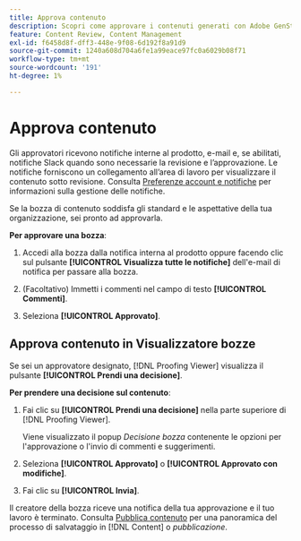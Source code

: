 ```yaml
---
title: Approva contenuto
description: Scopri come approvare i contenuti generati con Adobe GenStudio for Performance Marketing.
feature: Content Review, Content Management
exl-id: f6458d8f-dff3-448e-9f08-6d192f8a91d9
source-git-commit: 1240a608d704a6fe1a99eace97fc0a6029b08f71
workflow-type: tm+mt
source-wordcount: '191'
ht-degree: 1%

---
```


# Approva contenuto

Gli approvatori ricevono notifiche interne al prodotto, e-mail e, se abilitati, notifiche Slack quando sono necessarie la revisione e l’approvazione. Le notifiche forniscono un collegamento all’area di lavoro per visualizzare il contenuto sotto revisione. Consulta [Preferenze account e notifiche](https://experienceleague.adobe.com/en/docs/core-services/interface/features/account-preferences) per informazioni sulla gestione delle notifiche.

Se la bozza di contenuto soddisfa gli standard e le aspettative della tua organizzazione, sei pronto ad approvarla.

**Per approvare una bozza**:

1. Accedi alla bozza dalla notifica interna al prodotto oppure facendo clic sul pulsante **[!UICONTROL Visualizza tutte le notifiche]** dell&#39;e-mail di notifica per passare alla bozza.

1. (Facoltativo) Immetti i commenti nel campo di testo **[!UICONTROL Commenti]**.

1. Seleziona **[!UICONTROL Approvato]**.

## Approva contenuto in Visualizzatore bozze

Se sei un approvatore designato, [!DNL Proofing Viewer] visualizza il pulsante **[!UICONTROL Prendi una decisione]**.

**Per prendere una decisione sul contenuto**:

1. Fai clic su **[!UICONTROL Prendi una decisione]** nella parte superiore di [!DNL Proofing Viewer].

   Viene visualizzato il popup _Decisione bozza_ contenente le opzioni per l&#39;approvazione o l&#39;invio di commenti e suggerimenti.

1. Seleziona **[!UICONTROL Approvato]** o **[!UICONTROL Approvato con modifiche]**.

1. Fai clic su **[!UICONTROL Invia]**.

Il creatore della bozza riceve una notifica della tua approvazione e il tuo lavoro è terminato. Consulta [Pubblica contenuto](/help/user-guide/approvals/publish-content.md) per una panoramica del processo di salvataggio in [!DNL Content] o _pubblicazione_.
